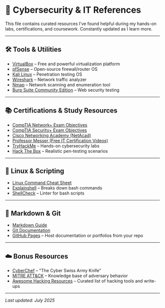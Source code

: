# 🧠 Cybersecurity & IT References

This file contains curated resources I’ve found helpful during my hands-on labs, certifications, and coursework. Constantly updated as I learn more.

---

## 🛠️ Tools & Utilities

- [VirtualBox](https://www.virtualbox.org/) – Free and powerful virtualization platform
- [pfSense](https://www.pfsense.org/) – Open-source firewall/router OS
- [Kali Linux](https://www.kali.org/) – Penetration testing OS
- [Wireshark](https://www.wireshark.org/) – Network traffic analyzer
- [Nmap](https://nmap.org/) – Network scanning and enumeration tool
- [Burp Suite Community Edition](https://portswigger.net/burp) – Web security testing

---

## 📚 Certifications & Study Resources

- [CompTIA Network+ Exam Objectives](https://www.comptia.org/certifications/network)
- [CompTIA Security+ Exam Objectives](https://www.comptia.org/certifications/security)
- [Cisco Networking Academy (NetAcad)](https://www.netacad.com/)
- [Professor Messer (Free IT Certification Videos)](https://www.professormesser.com/)
- [TryHackMe](https://tryhackme.com/) – Hands-on cybersecurity labs
- [Hack The Box](https://www.hackthebox.com/) – Realistic pen-testing scenarios

---

## 🔐 Linux & Scripting

- [Linux Command Cheat Sheet](https://ubuntu.com/tutorials/command-line-for-beginners#1-overview)
- [Explainshell](https://explainshell.com/) – Breaks down bash commands
- [ShellCheck](https://www.shellcheck.net/) – Linter for bash scripts

---

## 📝 Markdown & Git

- [Markdown Guide](https://www.markdownguide.org/basic-syntax/)
- [Git Documentation](https://git-scm.com/doc)
- [GitHub Pages](https://pages.github.com/) – Host documentation or portfolios from your repo

---

## ☁️ Bonus Resources

- [CyberChef](https://gchq.github.io/CyberChef/) – "The Cyber Swiss Army Knife"
- [MITRE ATT&CK](https://attack.mitre.org/) – Knowledge base of adversary behavior
- [Awesome Hacking Resources](https://github.com/Hack-with-Github/Awesome-Hacking) – Curated list of hacking tools and write-ups

---

_Last updated: July 2025_
